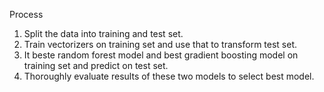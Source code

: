 Process

1. Split the data into training and test set.
2. Train vectorizers on training set and use that to transform test set.
3. It beste random forest model and best gradient boosting model on training set and predict on test set. 
4. Thoroughly evaluate results of these two models to select best model. 

